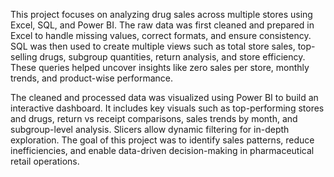 This project focuses on analyzing drug sales across multiple stores using Excel, SQL, and Power BI. The raw data was first cleaned and prepared in Excel to handle missing values, correct formats, and ensure consistency. SQL was then used to create multiple views such as total store sales, top-selling drugs, subgroup quantities, return analysis, and store efficiency. These queries helped uncover insights like zero sales per store, monthly trends, and product-wise performance.

The cleaned and processed data was visualized using Power BI to build an interactive dashboard. It includes key visuals such as top-performing stores and drugs, return vs receipt comparisons, sales trends by month, and subgroup-level analysis. Slicers allow dynamic filtering for in-depth exploration. The goal of this project was to identify sales patterns, reduce inefficiencies, and enable data-driven decision-making in pharmaceutical retail operations.
